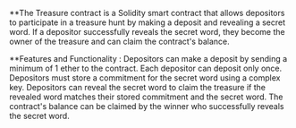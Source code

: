 **The Treasure contract is a Solidity smart contract that allows depositors to participate in a treasure hunt by making a deposit and revealing a secret word.
If a depositor successfully reveals the secret word, they become the owner of the treasure and can claim the contract's balance.

**Features and Functionality :
Depositors can make a deposit by sending a minimum of 1 ether to the contract.
Each depositor can deposit only once.
Depositors must store a commitment for the secret word using a complex key.
Depositors can reveal the secret word to claim the treasure if the revealed word matches their stored commitment and the secret word.
The contract's balance can be claimed by the winner who successfully reveals the secret word.
